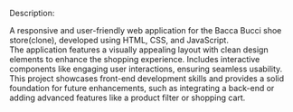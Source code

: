 Description:

A responsive and user-friendly web application for the Bacca Bucci shoe store(clone), developed using HTML, CSS, and JavaScript.   
The application features a visually appealing layout with clean design elements to enhance the shopping experience.
Includes interactive components like engaging user interactions, ensuring seamless usability. 
This project showcases front-end development skills and provides a solid foundation for future enhancements, such as integrating a back-end or adding advanced features like a product filter or shopping cart.
